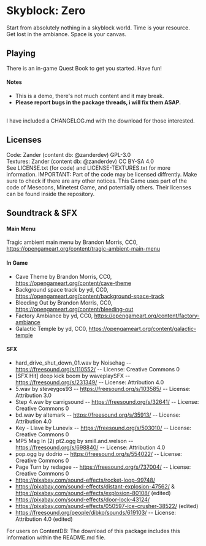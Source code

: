 # Skyblock: Zero
Start from absolutely nothing in a skyblock world. Time is your resource. Get lost in the ambiance. Space is your canvas.<br>

## Playing
There is an in-game Quest Book to get you started. Have fun!<br>
#### Notes
- This is a demo, there's not much content and it may break.
- **Please report bugs in the package threads, i will fix them ASAP.**
<br>
I have included a CHANGELOG.md with the download for those interested.

## Licenses
Code: Zander (content db: @zanderdev) GPL-3.0<br>
Textures: Zander (content db: @zanderdev) CC BY-SA 4.0<br>
See LICENSE.txt (for code) and LICENSE-TEXTURES.txt for more information.
IMPORTANT: Part of the code may be licensed diffrently. Make sure to check if there are any other notices.
This Game uses part of the code of Mesecons, Minetest Game, and potentially others. Their licenses can be found inside the repository.

## Soundtrack & SFX
#### Main Menu
Tragic ambient main menu by Brandon Morris, CC0, https://opengameart.org/content/tragic-ambient-main-menu

#### In Game
- Cave Theme by Brandon Morris, CC0, https://opengameart.org/content/cave-theme
- Background space track by yd, CC0, https://opengameart.org/content/background-space-track
- Bleeding Out by Brandon Morris, CC0, https://opengameart.org/content/bleeding-out
- Factory Ambiance by yd, CC0, https://opengameart.org/content/factory-ambiance
- Galactic Temple by yd, CC0, https://opengameart.org/content/galactic-temple

#### SFX
- hard_drive_shut_down_01.wav by Noisehag -- https://freesound.org/s/110552/ -- License: Creative Commons 0
- [SFX Hit] deep kick boom by waveplaySFX -- https://freesound.org/s/231349/ -- License: Attribution 4.0
- 5.wav by steveygos93 -- https://freesound.org/s/103585/ -- License: Attribution 3.0
- Step 4.wav by carrigsound -- https://freesound.org/s/32641/ -- License: Creative Commons 0
- bd.wav by altemark -- https://freesound.org/s/35913/ -- License: Attribution 4.0
- Key - Llave by Lunevix -- https://freesound.org/s/503010/ -- License: Creative Commons 0
- MP5 Mag In (2) pt2.ogg by smill.and.welson -- https://freesound.org/s/698840/ -- License: Attribution 4.0
- pop.ogg by dodrio -- https://freesound.org/s/554022/ -- License: Creative Commons 0
- Page Turn by redagee -- https://freesound.org/s/737004/ -- License: Creative Commons 0
- https://pixabay.com/sound-effects/rocket-loop-99748/
- https://pixabay.com/sound-effects/distant-explosion-47562/ & https://pixabay.com/sound-effects/explosion-80108/ (edited)
- https://pixabay.com/sound-effects/door-lock-43124/
- https://pixabay.com/sound-effects/050597-ice-crusher-38522/ (edited)
- https://freesound.org/people/dibko/sounds/619103/ -- License: Attribution 4.0 (edited)

For users on ContentDB: The download of this package includes this information within the README.md file.